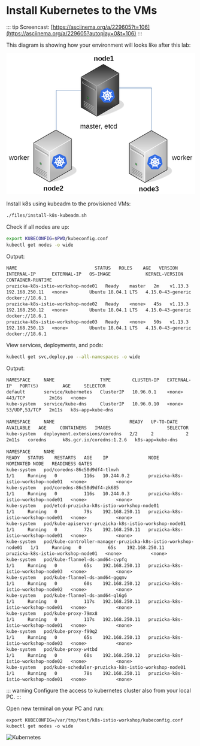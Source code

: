 # Install Kubernetes to the VMs

::: tip
Screencast: [https://asciinema.org/a/229605?t=106](https://asciinema.org/a/229605?autoplay=0&t=106)
:::

This diagram is showing how your environment will looks like after this lab:

![Lab diagram](./kubeadm_diagram.png "Lab diagram")

Install k8s using kubeadm to the provisioned VMs:

```bash
./files/install-k8s-kubeadm.sh
```

Check if all nodes are up:

```bash
export KUBECONFIG=$PWD/kubeconfig.conf
kubectl get nodes -o wide
```

Output:

```shell
NAME                             STATUS   ROLES    AGE   VERSION   INTERNAL-IP      EXTERNAL-IP   OS-IMAGE             KERNEL-VERSION      CONTAINER-RUNTIME
pruzicka-k8s-istio-workshop-node01   Ready    master   2m    v1.13.3   192.168.250.11   <none>        Ubuntu 18.04.1 LTS   4.15.0-43-generic   docker://18.6.1
pruzicka-k8s-istio-workshop-node02   Ready    <none>   45s   v1.13.3   192.168.250.12   <none>        Ubuntu 18.04.1 LTS   4.15.0-43-generic   docker://18.6.1
pruzicka-k8s-istio-workshop-node03   Ready    <none>   50s   v1.13.3   192.168.250.13   <none>        Ubuntu 18.04.1 LTS   4.15.0-43-generic   docker://18.6.1
```

View services, deployments, and pods:

```bash
kubectl get svc,deploy,po --all-namespaces -o wide
```

Output:

```shell
NAMESPACE     NAME                 TYPE        CLUSTER-IP   EXTERNAL-IP   PORT(S)         AGE     SELECTOR
default       service/kubernetes   ClusterIP   10.96.0.1    <none>        443/TCP         2m16s   <none>
kube-system   service/kube-dns     ClusterIP   10.96.0.10   <none>        53/UDP,53/TCP   2m11s   k8s-app=kube-dns

NAMESPACE     NAME                            READY   UP-TO-DATE   AVAILABLE   AGE     CONTAINERS   IMAGES                     SELECTOR
kube-system   deployment.extensions/coredns   2/2     2            2           2m11s   coredns      k8s.gcr.io/coredns:1.2.6   k8s-app=kube-dns

NAMESPACE     NAME                                                         READY   STATUS    RESTARTS   AGE    IP               NODE                             NOMINATED NODE   READINESS GATES
kube-system   pod/coredns-86c58d9df4-tlmvh                                 1/1     Running   0          116s   10.244.0.2       pruzicka-k8s-istio-workshop-node01   <none>           <none>
kube-system   pod/coredns-86c58d9df4-zk685                                 1/1     Running   0          116s   10.244.0.3       pruzicka-k8s-istio-workshop-node01   <none>           <none>
kube-system   pod/etcd-pruzicka-k8s-istio-workshop-node01                      1/1     Running   0          79s    192.168.250.11   pruzicka-k8s-istio-workshop-node01   <none>           <none>
kube-system   pod/kube-apiserver-pruzicka-k8s-istio-workshop-node01            1/1     Running   0          72s    192.168.250.11   pruzicka-k8s-istio-workshop-node01   <none>           <none>
kube-system   pod/kube-controller-manager-pruzicka-k8s-istio-workshop-node01   1/1     Running   0          65s    192.168.250.11   pruzicka-k8s-istio-workshop-node01   <none>           <none>
kube-system   pod/kube-flannel-ds-amd64-cvpfq                              1/1     Running   0          65s    192.168.250.13   pruzicka-k8s-istio-workshop-node03   <none>           <none>
kube-system   pod/kube-flannel-ds-amd64-ggqmv                              1/1     Running   0          60s    192.168.250.12   pruzicka-k8s-istio-workshop-node02   <none>           <none>
kube-system   pod/kube-flannel-ds-amd64-ql6g6                              1/1     Running   0          117s   192.168.250.11   pruzicka-k8s-istio-workshop-node01   <none>           <none>
kube-system   pod/kube-proxy-79mx8                                         1/1     Running   0          117s   192.168.250.11   pruzicka-k8s-istio-workshop-node01   <none>           <none>
kube-system   pod/kube-proxy-f99q2                                         1/1     Running   0          65s    192.168.250.13   pruzicka-k8s-istio-workshop-node03   <none>           <none>
kube-system   pod/kube-proxy-w4tbd                                         1/1     Running   0          60s    192.168.250.12   pruzicka-k8s-istio-workshop-node02   <none>           <none>
kube-system   pod/kube-scheduler-pruzicka-k8s-istio-workshop-node01            1/1     Running   0          78s    192.168.250.11   pruzicka-k8s-istio-workshop-node01   <none>           <none>
```

::: warning
Configure the access to kubernetes cluster also from your local PC.
:::

Open new terminal on your PC and run:

```shell
export KUBECONFIG=/var/tmp/test/k8s-istio-workshop/kubeconfig.conf
kubectl get nodes -o wide
```

![Kubernetes](https://upload.wikimedia.org/wikipedia/commons/6/67/Kubernetes_logo.svg
"Kubernetes")
